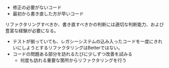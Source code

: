 - 修正の必要がないコード
- 最初から書き直した方が早いコード

リファクタリングすべきか、書き直すべきかの判断には適切な判断能力、および豊富な経験が必要になる。

- テストが揃っていても、レガシーシステムの込み入ったコードを一度にきれいにしようとするリファクタリングはBetterではない。
- コードの問題ある部分を訪れるたびに少しずつ改善を試みる
	- 何度も訪れる重要な箇所からリファクタリングを行う